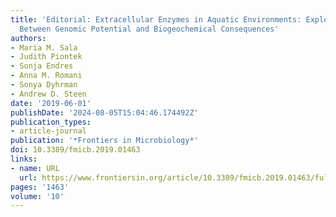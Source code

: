 ```yaml
---
title: 'Editorial: Extracellular Enzymes in Aquatic Environments: Exploring the Link
  Between Genomic Potential and Biogeochemical Consequences'
authors:
- Maria M. Sala
- Judith Piontek
- Sonja Endres
- Anna M. Romani
- Sonya Dyhrman
- Andrew D. Steen
date: '2019-06-01'
publishDate: '2024-08-05T15:04:46.174492Z'
publication_types:
- article-journal
publication: '*Frontiers in Microbiology*'
doi: 10.3389/fmicb.2019.01463
links:
- name: URL
  url: https://www.frontiersin.org/article/10.3389/fmicb.2019.01463/full
pages: '1463'
volume: '10'
---
```

